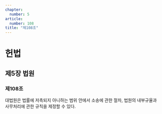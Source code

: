 ```yaml
---
chapter:
  number: 5
article:
  number: 108
title: "제108조"
---
```

# 헌법

## 제5장 법원

### 제108조

대법원은 법률에 저촉되지 아니하는 범위 안에서 소송에 관한 절차, 법원의 내부규율과 사무처리에 관한 규칙을 제정할 수 있다.
